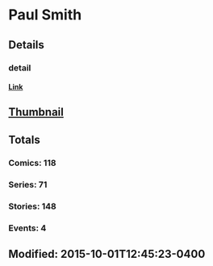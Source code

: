 # Paul  Smith 
## Details
### detail
#### [Link](http://marvel.com/comics/creators/431/paul_smith?utm_campaign=apiRef&utm_source=225578a89fc76f3d20fbffda5d17a88d)
## [Thumbnail](http://i.annihil.us/u/prod/marvel/i/mg/6/b0/4bc5ed8335961.jpg)
## Totals
### Comics: 118
### Series: 71
### Stories: 148
### Events: 4
## Modified: 2015-10-01T12:45:23-0400